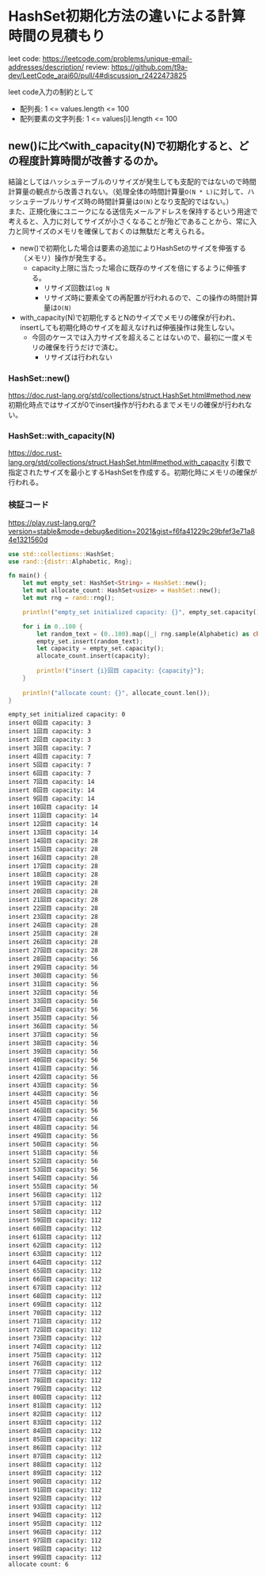 # HashSet初期化方法の違いによる計算時間の見積もり
leet code: https://leetcode.com/problems/unique-email-addresses/description/
review: https://github.com/t9a-dev/LeetCode_arai60/pull/4#discussion_r2422473825

leet code入力の制約として
- 配列長: 1 <= values.length <= 100
- 配列要素の文字列長: 1 <= values[i].length <= 100

## new()に比べwith_capacity(N)で初期化すると、どの程度計算時間が改善するのか。
結論としてはハッシュテーブルのリサイズが発生しても支配的ではないので時間計算量の観点から改善されない。（処理全体の時間計算量`O(N * L)`に対して、ハッシュテーブルリサイズ時の時間計算量は`O(N)`となり支配的ではない。）  
また、正規化後にユニークになる送信先メールアドレスを保持するという用途で考えると、入力に対してサイズが小さくなることが殆どであることから、常に入力と同サイズのメモリを確保しておくのは無駄だと考えられる。

- new()で初期化した場合は要素の追加によりHashSetのサイズを伸張する（メモリ）操作が発生する。
  - capacity上限に当たった場合に既存のサイズを倍にするように伸張する。
    - リサイズ回数は`log N`
    - リサイズ時に要素全ての再配置が行われるので、この操作の時間計算量は`O(N)`
- with_capacity(N)で初期化するとNのサイズでメモリの確保が行われ、insertしても初期化時のサイズを超えなければ伸張操作は発生しない。
  - 今回のケースでは入力サイズを超えることはないので、最初に一度メモリの確保を行うだけで済む。
    - リサイズは行われない


### HashSet::new()
https://doc.rust-lang.org/std/collections/struct.HashSet.html#method.new
初期化時点ではサイズが0でinsert操作が行われるまでメモリの確保が行われない。

### HashSet::with_capacity(N)
https://doc.rust-lang.org/std/collections/struct.HashSet.html#method.with_capacity
引数で指定されたサイズを最小とするHashSetを作成する。初期化時にメモリの確保が行われる。

### 検証コード
https://play.rust-lang.org/?version=stable&mode=debug&edition=2021&gist=f6fa41229c29bfef3e71a84e1321560d
``` rust
use std::collections::HashSet;
use rand::{distr::Alphabetic, Rng};

fn main() {
    let mut empty_set: HashSet<String> = HashSet::new();
    let mut allocate_count: HashSet<usize> = HashSet::new();
    let mut rng = rand::rng();

    println!("empty_set initialized capacity: {}", empty_set.capacity());

    for i in 0..100 {
        let random_text = (0..100).map(|_| rng.sample(Alphabetic) as char).collect::<String>();
        empty_set.insert(random_text);
        let capacity = empty_set.capacity();
        allocate_count.insert(capacity);
        
        println!("insert {i}回目 capacity: {capacity}");
    }
    
    println!("allocate count: {}", allocate_count.len());
}
```

```
empty_set initialized capacity: 0
insert 0回目 capacity: 3
insert 1回目 capacity: 3
insert 2回目 capacity: 3
insert 3回目 capacity: 7
insert 4回目 capacity: 7
insert 5回目 capacity: 7
insert 6回目 capacity: 7
insert 7回目 capacity: 14
insert 8回目 capacity: 14
insert 9回目 capacity: 14
insert 10回目 capacity: 14
insert 11回目 capacity: 14
insert 12回目 capacity: 14
insert 13回目 capacity: 14
insert 14回目 capacity: 28
insert 15回目 capacity: 28
insert 16回目 capacity: 28
insert 17回目 capacity: 28
insert 18回目 capacity: 28
insert 19回目 capacity: 28
insert 20回目 capacity: 28
insert 21回目 capacity: 28
insert 22回目 capacity: 28
insert 23回目 capacity: 28
insert 24回目 capacity: 28
insert 25回目 capacity: 28
insert 26回目 capacity: 28
insert 27回目 capacity: 28
insert 28回目 capacity: 56
insert 29回目 capacity: 56
insert 30回目 capacity: 56
insert 31回目 capacity: 56
insert 32回目 capacity: 56
insert 33回目 capacity: 56
insert 34回目 capacity: 56
insert 35回目 capacity: 56
insert 36回目 capacity: 56
insert 37回目 capacity: 56
insert 38回目 capacity: 56
insert 39回目 capacity: 56
insert 40回目 capacity: 56
insert 41回目 capacity: 56
insert 42回目 capacity: 56
insert 43回目 capacity: 56
insert 44回目 capacity: 56
insert 45回目 capacity: 56
insert 46回目 capacity: 56
insert 47回目 capacity: 56
insert 48回目 capacity: 56
insert 49回目 capacity: 56
insert 50回目 capacity: 56
insert 51回目 capacity: 56
insert 52回目 capacity: 56
insert 53回目 capacity: 56
insert 54回目 capacity: 56
insert 55回目 capacity: 56
insert 56回目 capacity: 112
insert 57回目 capacity: 112
insert 58回目 capacity: 112
insert 59回目 capacity: 112
insert 60回目 capacity: 112
insert 61回目 capacity: 112
insert 62回目 capacity: 112
insert 63回目 capacity: 112
insert 64回目 capacity: 112
insert 65回目 capacity: 112
insert 66回目 capacity: 112
insert 67回目 capacity: 112
insert 68回目 capacity: 112
insert 69回目 capacity: 112
insert 70回目 capacity: 112
insert 71回目 capacity: 112
insert 72回目 capacity: 112
insert 73回目 capacity: 112
insert 74回目 capacity: 112
insert 75回目 capacity: 112
insert 76回目 capacity: 112
insert 77回目 capacity: 112
insert 78回目 capacity: 112
insert 79回目 capacity: 112
insert 80回目 capacity: 112
insert 81回目 capacity: 112
insert 82回目 capacity: 112
insert 83回目 capacity: 112
insert 84回目 capacity: 112
insert 85回目 capacity: 112
insert 86回目 capacity: 112
insert 87回目 capacity: 112
insert 88回目 capacity: 112
insert 89回目 capacity: 112
insert 90回目 capacity: 112
insert 91回目 capacity: 112
insert 92回目 capacity: 112
insert 93回目 capacity: 112
insert 94回目 capacity: 112
insert 95回目 capacity: 112
insert 96回目 capacity: 112
insert 97回目 capacity: 112
insert 98回目 capacity: 112
insert 99回目 capacity: 112
allocate count: 6
```